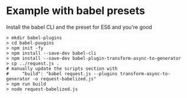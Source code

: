 # Example with babel presets

Install the babel CLI and the preset for ES6 and you're good

```shell
> mkdir babel-plugins
> cd babel-puugins
> npm init -fy
> npm install --save-dev babel-cli 
> npm install --save-dev babel-plugin-transform-async-to-generator
> cp ../request.js .
# manually update the scripts section with
#     "build": "babel request.js --plugins transform-async-to-generator -o request-babelized.js"
> npm run build
> node request-babelized.js
```